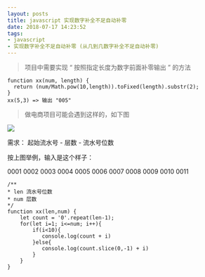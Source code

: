 ```yaml
---
layout: posts
title: javascript 实现数字补全不足自动补零
date: 2018-07-17 14:23:52
tags: 
- javascript
- 实现数字补全不足自动补零 (从几到几数字补全不足自动补零)
---
```


> 项目中需要实现 “ 按照指定长度为数字前面补零输出 ” 的方法

```
function xx(num, length) {
  return (num/Math.pow(10,length)).toFixed(length).substr(2);
}
xx(5,3) => 输出 "005"  
```

> 做电商项目可能会遇到这样的，如下图

![](\assets\images\buquan.png)

需求： 起始流水号  -  层数  -  流水号位数

按上图举例，输入是这个样子：

0001   0002   0003  0004   0005  0006  0007  0008   0009  0010  0011

```
/**
* len 流水号位数
* num 层数
*/
function xx(len,num) {
    let count = '0'.repeat(len-1);
    for(let i=1; i<=num; i++){
        if(i<10){
           console.log(count + i)
        }else{
       	   console.log(count.slice(0,-1) + i)
        }
    }
}
```

